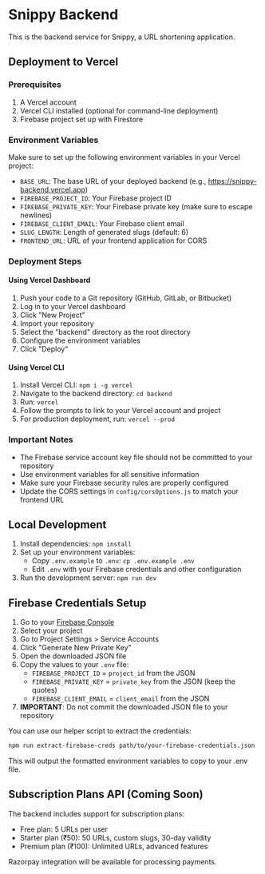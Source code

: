 # Snippy Backend

This is the backend service for Snippy, a URL shortening application.

## Deployment to Vercel

### Prerequisites

1. A Vercel account
2. Vercel CLI installed (optional for command-line deployment)
3. Firebase project set up with Firestore

### Environment Variables

Make sure to set up the following environment variables in your Vercel project:

- `BASE_URL`: The base URL of your deployed backend (e.g., https://snippy-backend.vercel.app)
- `FIREBASE_PROJECT_ID`: Your Firebase project ID
- `FIREBASE_PRIVATE_KEY`: Your Firebase private key (make sure to escape newlines)
- `FIREBASE_CLIENT_EMAIL`: Your Firebase client email
- `SLUG_LENGTH`: Length of generated slugs (default: 6)
- `FRONTEND_URL`: URL of your frontend application for CORS

### Deployment Steps

#### Using Vercel Dashboard

1. Push your code to a Git repository (GitHub, GitLab, or Bitbucket)
2. Log in to your Vercel dashboard
3. Click "New Project"
4. Import your repository
5. Select the "backend" directory as the root directory
6. Configure the environment variables
7. Click "Deploy"

#### Using Vercel CLI

1. Install Vercel CLI: `npm i -g vercel`
2. Navigate to the backend directory: `cd backend`
3. Run: `vercel`
4. Follow the prompts to link to your Vercel account and project
5. For production deployment, run: `vercel --prod`

### Important Notes

- The Firebase service account key file should not be committed to your repository
- Use environment variables for all sensitive information
- Make sure your Firebase security rules are properly configured
- Update the CORS settings in `config/corsOptions.js` to match your frontend URL

## Local Development

1. Install dependencies: `npm install`
2. Set up your environment variables:
   - Copy `.env.example` to `.env`: `cp .env.example .env`
   - Edit `.env` with your Firebase credentials and other configuration
3. Run the development server: `npm run dev`

## Firebase Credentials Setup

1. Go to your [Firebase Console](https://console.firebase.google.com/)
2. Select your project
3. Go to Project Settings > Service Accounts
4. Click "Generate New Private Key"
5. Open the downloaded JSON file
6. Copy the values to your `.env` file:
   - `FIREBASE_PROJECT_ID` = `project_id` from the JSON
   - `FIREBASE_PRIVATE_KEY` = `private_key` from the JSON (keep the quotes)
   - `FIREBASE_CLIENT_EMAIL` = `client_email` from the JSON
7. **IMPORTANT**: Do not commit the downloaded JSON file to your repository

You can use our helper script to extract the credentials:
```bash
npm run extract-firebase-creds path/to/your-firebase-credentials.json
```
This will output the formatted environment variables to copy to your .env file.

## Subscription Plans API (Coming Soon)

The backend includes support for subscription plans:
- Free plan: 5 URLs per user
- Starter plan (₹50): 50 URLs, custom slugs, 30-day validity
- Premium plan (₹100): Unlimited URLs, advanced features

Razorpay integration will be available for processing payments.
